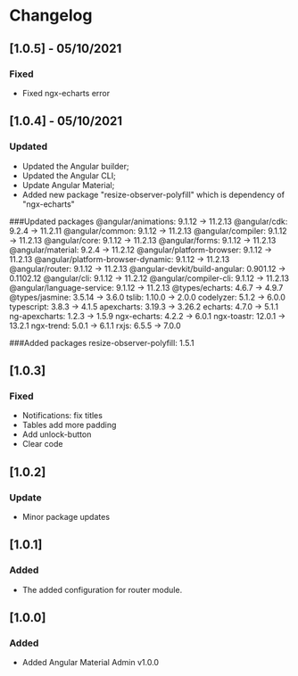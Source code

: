# Changelog

## [1.0.5] - 05/10/2021
### Fixed
- Fixed ngx-echarts error

## [1.0.4] - 05/10/2021
### Updated

- Updated the Angular builder;
- Updated the Angular CLI;
- Update Angular Material;
- Added new package "resize-observer-polyfill" which is dependency of "ngx-echarts"

###Updated packages
    @angular/animations: 9.1.12 -> 11.2.13
    @angular/cdk: 9.2.4 -> 11.2.11
    @angular/common: 9.1.12 -> 11.2.13
    @angular/compiler: 9.1.12 -> 11.2.13
    @angular/core: 9.1.12 -> 11.2.13
    @angular/forms: 9.1.12 -> 11.2.13
    @angular/material: 9.2.4 -> 11.2.12
    @angular/platform-browser: 9.1.12 -> 11.2.13
    @angular/platform-browser-dynamic: 9.1.12 -> 11.2.13
    @angular/router: 9.1.12 -> 11.2.13
    @angular-devkit/build-angular: 0.901.12 -> 0.1102.12
    @angular/cli: 9.1.12 -> 11.2.12
    @angular/compiler-cli: 9.1.12 -> 11.2.13
    @angular/language-service: 9.1.12 -> 11.2.13
    @types/echarts: 4.6.7 -> 4.9.7
    @types/jasmine: 3.5.14 -> 3.6.0
    tslib: 1.10.0 -> 2.0.0
    codelyzer: 5.1.2 -> 6.0.0
    typescript: 3.8.3 -> 4.1.5
    apexcharts: 3.19.3 -> 3.26.2
    echarts: 4.7.0 -> 5.1.1
    ng-apexcharts: 1.2.3 -> 1.5.9
    ngx-echarts: 4.2.2 -> 6.0.1
    ngx-toastr: 12.0.1 -> 13.2.1
    ngx-trend: 5.0.1 -> 6.1.1
    rxjs: 6.5.5 -> 7.0.0

###Added packages
    resize-observer-polyfill: 1.5.1
    
## [1.0.3]

### Fixed
- Notifications: fix titles
- Tables add more padding
- Add unlock-button
- Clear code

## [1.0.2]

### Update
- Minor package updates

## [1.0.1]

### Added
- The added configuration for router module.

## [1.0.0]

### Added
- Added Angular Material Admin v1.0.0
